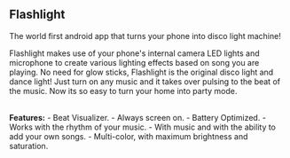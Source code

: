 ## Flashlight
The world first android app that turns your phone into disco light machine!

Flashlight makes use of your phone\'s internal camera LED lights and microphone to create various lighting effects based on song you are playing. 
No need for glow sticks, Flashlight is the original disco light and dance light! Just turn on any music and it takes over pulsing to the beat of the music. 
Now its so easy to turn your home into party mode.

<br/>
<b>Features:</b>
- Beat Visualizer.
- Always screen on.
- Battery Optimized.
- Works with the rhythm of your music.
- With music and with the ability to add your own songs.
- Multi-color, with maximum brightness and saturation.